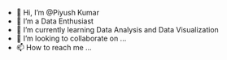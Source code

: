 - 👋 Hi, I’m @Piyush Kumar
- 👀 I’m a Data Enthusiast
- 🌱 I’m currently learning Data Analysis and Data Visualization
- 💞️ I’m looking to collaborate on ...
- 📫 How to reach me ...

<!---
Pkanalyst/Pkanalyst is a ✨ special ✨ repository because its `README.md` (this file) appears on your GitHub profile.
You can click the Preview link to take a look at your changes.
--->
